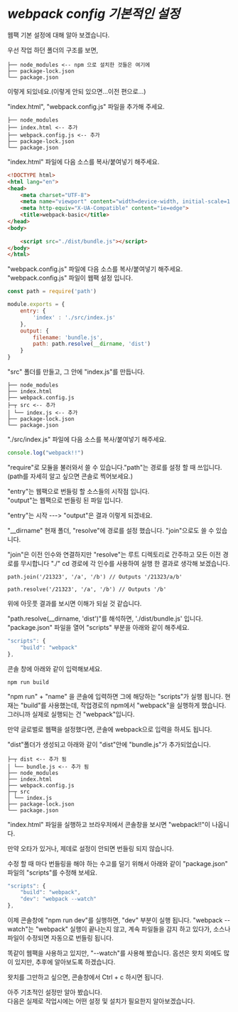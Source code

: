 # _webpack config 기본적인 설정_

웹팩 기본 설정에 대해 알아 보겠습니다.

우선 작업 하던 폴더의 구조를 보면,

    ├── node_modules <-- npm 으로 설치한 것들은 여기에
    ├── package-lock.json
    └── package.json

이렇게 되있네요.(이렇게 안되 있으면...이전 편으로...)

"index.html", "webpack.config.js" 파일을 추가해 주세요.

    ├── node_modules      
    ├── index.html <-- 추가
    ├── webpack.config.js <-- 추가
    ├── package-lock.json
    └── package.json   

"index.html" 파일에 다음 소스를 복사/붙여넣기 해주세요.

``` html
<!DOCTYPE html>
<html lang="en">
<head>
    <meta charset="UTF-8">
    <meta name="viewport" content="width=device-width, initial-scale=1.0">
    <meta http-equiv="X-UA-Compatible" content="ie=edge">
    <title>webpack-basic</title>
</head>
<body>
    
    <script src="./dist/bundle.js"></script>
</body>
</html>
```

"webpack.config.js" 파일에 다음 소스를 복사/붙여넣기 해주세요. <br>
"webpack.config.js" 파일이 웹팩 설정 입니다.

``` javascript
const path = require('path')

module.exports = {
    entry: {
        'index' : './src/index.js'
    },
    output: {
        filename: 'bundle.js',
        path: path.resolve(__dirname, 'dist')
    }
}
```

"src" 폴더를 만들고, 그 안에 "index.js"를 만듭니다.

    ├── node_modules      
    ├── index.html
    ├── webpack.config.js
    ├─┬ src <-- 추가
    │ └── index.js <-- 추가
    ├── package-lock.json
    └── package.json

"./src/index.js" 파일에 다음 소스를 복사/붙여넣기 해주세요.
``` javascript
console.log("webpack!!")
```

"require"로 모듈을 불러와서 쓸 수 있습니다."path"는 경로를 설정 할 때 쓰입니다.<br>
(path를 자세히 알고 싶으면 콘솔로 찍어보세요.)

"entry"는 웹팩으로 번들링 할 소스들의 시작점 입니다.<br>
"output"는 웹팩으로 번들링 된 파일 입니다.

"entry"는 시작 ---> "output"은 결과 이렇게 되겠네요.

"__dirname" 현재 폴더, "resolve"에 경로를 설정 했습니다. "join"으로도 쓸 수 있습니다.

"join"은 이전 인수와 연결하지만 "resolve"는 루트 디렉토리로 간주하고 모든 이전 경로를 무시합니다 "./" cd 경로에 각 인수를 사용하여 실행 한 결과로 생각해 보겠습니다.

    path.join('/21323', '/a', '/b') // Outputs '/21323/a/b'

    path.resolve('/21323', '/a', '/b') // Outputs '/b'

위에 아웃풋 결과를 보시면 이해가 되실 것 같습니다.

"path.resolve(__dirname, 'dist')"를 해석하면, './dist/bundle.js' 입니다.<br>
"package.json"  파일을 열어 "scripts" 부분을 아래와 같이 해주세요.
``` javascript
"scripts": {
    "build": "webpack"
},
```

콘솔 창에 아래와 같이 입력해보세요.
    
    npm run build

"npm run" + "name" 을 콘솔에 입력하면 그에 해당하는 "scripts"가 실행 됩니다. 현재는 "build"를 사용했는데, 작업경로의 npm에서 "webpack"을 실행하게 했습니다. 그러니까 실제로 실행되는 건 "webpack"입니다.

만약 글로벌로 웹팩을 설정했다면,
콘솔에 webpack으로 입력을 하셔도 됩니다.

"dist"폴더가 생성되고 아래와 같이 "dist"안에 "bundle.js"가 추가되었습니다.

    ├─┬ dist <-- 추가 됨
    │ └── bundle.js <-- 추가 됨
    ├── node_modules     
    ├── index.html
    ├── webpack.config.js
    ├─┬ src
    │ └── index.js
    ├── package-lock.json
    └── package.json

"index.html" 파일을 실행하고 브라우저에서 콘솔창을 보시면 "webpack!!"이 나옵니다.

만약 오타가 있거나, 제데로 설정이 안되면 번들링 되지 않습니다.

수정 할 때 마다 번들링을 해야 하는 수고를 덜기 위해서 아래와 같이 
"package.json" 파일의 "scripts"를 수정해 보세요.

``` javascript
"scripts": {
    "build": "webpack",
    "dev": "webpack --watch"
},
```

이제 콘솔창에 "npm run dev"를 실행하면, "dev" 부분이 실행 됩니다.
"webpack --watch"는 "webpack" 실행이 끝나는지 않고, 계속 파일들을 감지 하고 있다가, 소스나 파일이 수정되면 자동으로 번들링 됩니다.

똑같이 웹팩을 사용하고 있지만, "--watch"를 사용해 봤습니다.
옵션은 왓치 외에도 많이 있지만, 추후에 알아보도록 하겠습니다.

왓치를 그만하고 싶으면, 콘솔창에서 Ctrl + c 하시면 됩니다.

아주 기초적인 설정만 알아 봤습니다. <br>
다음은 실제로 작업시에는 어떤 설정 및 설치가 필요한지 알아보겠습니다.